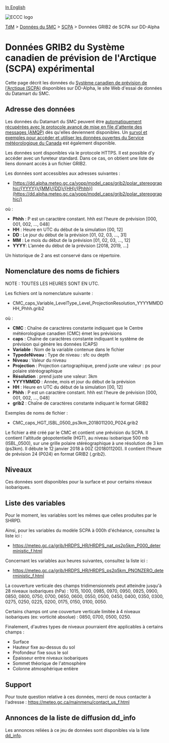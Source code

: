 [In English](readme_caps-datamart-alpha_en.md)

![ECCC logo](../../img_eccc-logo.png)

[TdM](../../readme_fr.md) > [Données du SMC](../readme_fr.md) > [SCPA](readme_caps_fr.md) > Données GRIB2 de SCPA sur DD-Alpha

# Données GRIB2 du Système canadien de prévision de l'Arctique (SCPA) expérimental

Cette page décrit les données du [Système canadien de prévision de l'Arctique (SCPA)](./readme_caps_fr.md) disponibles sur DD-Alpha, le site Web d'essai de données du Datamart du SMC.

## Adresse des données 

Les données du Datamart du SMC peuvent être [automatiquement récupérées avec le protocole avancé de mise en file d'attente des messages (AMQP)](../../msc-datamart/amqp_fr.md) dès qu'elles deviennent disponibles. Un [survol et exemples pour accéder et utiliser les données ouvertes du Service météorologique du Canada](../../usage/readme_fr.md) est également disponible.

Les données sont disponibles via le protocole HTTPS. Il est possible d’y accéder avec un fureteur standard. Dans ce cas, on obtient une liste de liens donnant accès à un fichier GRIB2.

Les données sont accessibles aux adresses suivantes :

* [https://dd.alpha.meteo.gc.ca/yopp/model_caps/grib2/polar_stereographic/{YYYY}}/{MM}/{DD}/{HH}/{Phhh}](https://dd.alpha.meteo.gc.ca/yopp/model_caps/grib2/polar_stereographic/)

où :

* __Phhh__ : P est un caractère constant. hhh est l'heure de prévision [000, 001, 002, ..., 048]
* __HH__ : Heure en UTC du début de la simulation [00, 12]
* __DD__ : Le jour du début de la prévision [01, 02, 03, ..., 31]
* __MM__ : Le mois du début de la prévision [01, 02, 03, ..., 12]
* __YYYY__: L’année du début de la prévision [2018, 2019, ...]

Un historique de 2 ans est conservé dans ce répertoire.

## Nomenclature des noms de fichiers 

NOTE : TOUTES LES HEURES SONT EN UTC.

Les fichiers ont la nomenclature suivante :

* CMC_caps_Variable_LevelType_Level_ProjectionResolution_YYYYMMDDHH_Phhh.grib2

où :

* __CMC__ : Chaîne de caractères constante indiquant que le Centre météorologique canadien (CMC) émet les prévisions
* __caps__ : Chaîne de caractères constante indiquant le système de prévision qui génère les données (CAPS)
* __Variable__ : Nom de la variable contenue dans le fichier
* __TypedeNiveau__ : Type de niveau : sfc ou depth
* __Niveau__ : Valeur du niveau
* __Projection__ : Projection cartographique, prend juste une valeur : ps pour polaire stéréographique
* __Résolution__ : prend juste une valeur: 3km
* __YYYYMMDD__ : Année, mois et jour du début de la prévision
* __HH__ : Heure en UTC du début de la simulation [00, 12]
* __Phhh__ : P est un caractère constant. hhh est l'heure de prévision [000, 001, 002, ..., 048]
* __grib2__ : Chaîne de caractères constante indiquant le format GRIB2

Exemples de noms de fichier : 

* CMC_caps_HGT_ISBL_0500_ps3km_2018011200_P024.grib2

Le fichier a été créé par le CMC et contient une prévision du SCPA. Il contient l'altitude géopotentielle (HGT), au niveau isobarique 500 mb (ISBL_0500), sur une grille polaire stéréographique à une résolution de 3 km (ps3km). Il débute le 12 janvier 2018 à 00Z (2018011200). Il contient l?heure de prévision 24 (P024) en format GRIB2 (.grib2).

## Niveaux

Ces données sont disponibles pour la surface et pour certains niveaux isobariques.

## Liste des variables

Pour le moment, les variables sont les mêmes que celles produites par le SHRPD.

Ainsi, pour les variables du modèle SCPA à 000h d'échéance, consultez la liste ici :
* https://meteo.gc.ca/grib/HRDPS_HR/HRDPS_nat_ps2p5km_P000_deterministic_f.html

Concernant les variables aux heures suivantes, consultez la liste ici :
* https://meteo.gc.ca/grib/HRDPS_HR/HRDPS_ps2p5km_PNONZERO_deterministic_f.html

La couverture verticale des champs tridimensionnels peut atteindre jusqu'à 28 niveaux isobariques (hPa) :
1015, 1000, 0985, 0970, 0950, 0925, 0900, 0850, 0800, 0750, 0700, 0650, 0600, 0550, 0500, 0450, 0400, 0350, 0300, 0275, 0250, 0225, 0200, 0175, 0150, 0100, 0050.

Certains champs ont une couverture verticale limitée à 4 niveaux isobariques (ex: vorticité absolue) :
0850, 0700, 0500, 0250.

Finalement, d'autres types de niveaux pourraient être applicables à certains champs :

* Surface
* Hauteur fixe au-dessus du sol
* Profondeur fixe sous le sol
* Épaisseur entre niveaux isobariques
* Sommet théorique de l'atmosphère
* Colonne atmosphérique entière

## Support

Pour toute question relative à ces données, merci de nous contacter à l'adresse :  https://meteo.gc.ca/mainmenu/contact_us_f.html

## Annonces de la liste de diffusion dd_info 

Les annonces reliées à ce jeu de données sont disponibles via la liste [dd_info](https://comm.collab.science.gc.ca/mailman3/postorius/lists/dd_info/).